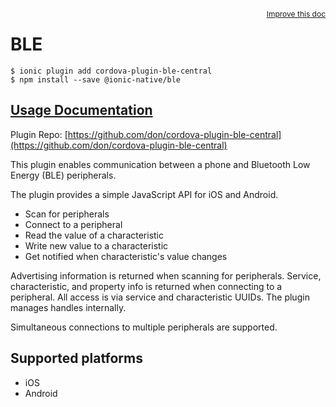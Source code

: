 <a style="float:right;font-size:12px;" href="http://github.com/driftyco/ionic-native/edit/master/src/@ionic-native/plugins/ble/index.ts#L2">
  Improve this doc
</a>

# BLE

```
$ ionic plugin add cordova-plugin-ble-central
$ npm install --save @ionic-native/ble
```

## [Usage Documentation](https://ionicframework.com/docs/native/ble/)

Plugin Repo: [https://github.com/don/cordova-plugin-ble-central](https://github.com/don/cordova-plugin-ble-central)

This plugin enables communication between a phone and Bluetooth Low Energy (BLE) peripherals.

The plugin provides a simple JavaScript API for iOS and Android.

- Scan for peripherals
- Connect to a peripheral
- Read the value of a characteristic
- Write new value to a characteristic
- Get notified when characteristic's value changes

Advertising information is returned when scanning for peripherals. Service, characteristic, and property info is returned when connecting to a peripheral. All access is via service and characteristic UUIDs. The plugin manages handles internally.

Simultaneous connections to multiple peripherals are supported.

## Supported platforms
- iOS
- Android



